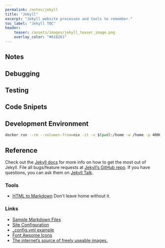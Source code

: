 ```yaml
---
permalink: /notes/jekyll
title: "Jekyll"
excerpt: "Jekyll website processes and tools to remember."
toc_label: "Jekyll TOC"
header:
    teaser: /assets/images/jekyll_teaser_image.png
    overlay_color: "#616261"
---
```

## Notes

## Debugging

## Testing

## Code Snipets

## Development Environment

```bash
docker run --rm --volumes-from=nix -it -v $(pwd):/home -w /home -p 4000:4000 nixos/nix nix-shell post.nix
```

<script src="https://gist.github.com/heathdrobertson/67601264548a648a6299c85f496decf3.js"></script>


## Reference

Check out the [Jekyll docs][jekyll-docs] for more info on how to get the most out of Jekyll. File all bugs/feature requests at [Jekyll’s GitHub repo][jekyll-gh]. If you have questions, you can ask them on [Jekyll Talk][jekyll-talk].
### Tools
* [HTML to Markdown] Don't leave home without it.


### Links

- [Sample Markdown Files](https://github.com/mmistakes/minimal-mistakes/tree/master/docs)
- [Site Configuration](https://mmistakes.github.io/minimal-mistakes/docs/configuration/)
- [_config.yml example](https://github.com/mmistakes/minimal-mistakes/blob/master/_config.yml)
- [Font Awsome Icons](https://fontawesome.com/icons?d=gallery)
- [The internet’s source of freely useable images.](https://unsplash.com)


[jekyll-docs]: https://jekyllrb.com/docs/home
[jekyll-gh]:   https://github.com/jekyll/jekyll
[jekyll-talk]: https://talk.jekyllrb.com/
[HTML to Markdown]: https://www.browserling.com/tools/html-to-markdown
